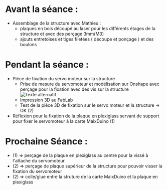 # Avant la séance :
- Assemblage de la structure avec Mathieu :   
	-  plaques en bois découpé au laser pour les différents étages de la structure et avec des perçage 3mm(M3)
	- ajouts entretoises et tiges filetées ( découpe et ponçage ) et des boulons
# Pendant la séance : 
- Pièce de fixation du servo moteur sur la structure 
	- Prise de mesure du servomoteur et modélisation sur Onshape avec perçage pour la fixation avec des vis sur la structure
		![Texte alternatif](fixationservomoteur.jpeg.png "Le titre de mon image") 
	- Impression 3D au FabLab 
	- Test de la pièce 3D de fixation sur le servo moteur et la structure => OK (2)
- Réflexion pour la fixation de la plaque en plexiglass servant de support pour fixer le servomoteur à la carte MaixDuino (1)
	

# Prochaine Séance : 
- (1) => perçage de la plaque en plexiglass au centre pour la vissé à l'attache du servomoteur
- (2) => perçage de plaque supérieur de la structure pour pouvoir visser la fixation du servomoteur  
- (2) =>  colle/glue entre  la struture de la carte MaixDuino et la plaque en plexiglass
